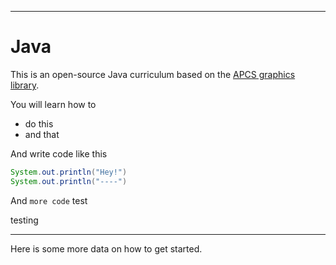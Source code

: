 <meta name="title" content="Java">
<meta name="subtitle" content="introduction">
<meta name="objective" content="learn computer science with the Java programming language">
<meta name="author" content="keshavsaharia">
<meta name="color" content="purple">
<meta name="text" content="Learn computer science through games and animations.">
<meta name="lesson" content="drawing,animation">

---

# Java

This is an open-source Java curriculum based on the [APCS graphics library](https://apcs.io).

You will learn how to
- do this
- and that

And write code like this

```java
System.out.println("Hey!")
System.out.println("----")
```

And `more code` test

testing

---
<meta name="template" content="start">

Here is some more data on how to get started.
